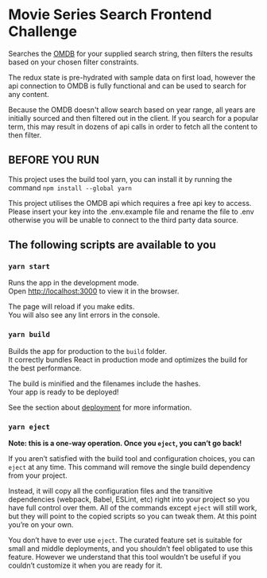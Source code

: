 # Movie Series Search Frontend Challenge

Searches the [OMDB](https://omdbapi.com/) for your supplied search string, then filters the results based on your chosen filter constraints.

The redux state is pre-hydrated with sample data on first load, however the api connection to OMDB is fully functional and can be used to search
for any content. 

Because the OMDB doesn't allow search based on year range, all years are initially sourced and then filtered out in the client. If you search for a popular
term, this may result in dozens of api calls in order to fetch all the content to then filter.

## BEFORE YOU RUN

This project uses the build tool yarn, you can install it by running the command
`npm install --global yarn`

This project utilises the OMDB api which requires a free api key to access. Please insert your key into the .env.example file and rename
the file to .env otherwise you will be unable to connect to the third party data source.

## The following scripts are available to you

### `yarn start`

Runs the app in the development mode.\
Open [http://localhost:3000](http://localhost:3000) to view it in the browser.

The page will reload if you make edits.\
You will also see any lint errors in the console.

### `yarn build`

Builds the app for production to the `build` folder.\
It correctly bundles React in production mode and optimizes the build for the best performance.

The build is minified and the filenames include the hashes.\
Your app is ready to be deployed!

See the section about [deployment](https://facebook.github.io/create-react-app/docs/deployment) for more information.

### `yarn eject`

**Note: this is a one-way operation. Once you `eject`, you can’t go back!**

If you aren’t satisfied with the build tool and configuration choices, you can `eject` at any time. This command will remove the single build dependency from your project.

Instead, it will copy all the configuration files and the transitive dependencies (webpack, Babel, ESLint, etc) right into your project so you have full control over them. All of the commands except `eject` will still work, but they will point to the copied scripts so you can tweak them. At this point you’re on your own.

You don’t have to ever use `eject`. The curated feature set is suitable for small and middle deployments, and you shouldn’t feel obligated to use this feature. However we understand that this tool wouldn’t be useful if you couldn’t customize it when you are ready for it.